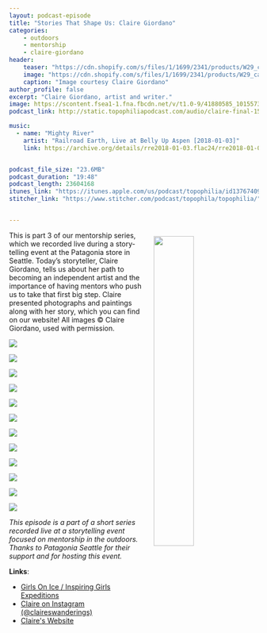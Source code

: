 ```yaml
---
layout: podcast-episode
title: "Stories That Shape Us: Claire Giordano"
categories:
    - outdoors
    - mentorship
    - claire-giordano
header:
    teaser: "https://cdn.shopify.com/s/files/1/1699/2341/products/W29_canyon-country_small_2e20d343-7185-4ccf-9e57-610826bef761_1024x1024.jpg"
    image: "https://cdn.shopify.com/s/files/1/1699/2341/products/W29_canyon-country_small_2e20d343-7185-4ccf-9e57-610826bef761_1024x1024@2x.jpg"
    caption: "Image courtesy Claire Giordano"
author_profile: false
excerpt: "Claire Giordano, artist and writer."
image: https://scontent.fsea1-1.fna.fbcdn.net/v/t1.0-9/41880585_10155737952422043_1595005816983781376_n.jpg?_nc_cat=109&_nc_ht=scontent.fsea1-1.fna&oh=f610fa5af1b885ff6c8e9c4aed308533&oe=5D7609F9
podcast_link: http://static.topophiliapodcast.com/audio/claire-final-1557518433.mp3

music:
  - name: "Mighty River"
    artist: "Railroad Earth, Live at Belly Up Aspen [2018-01-03]"
    link: https://archive.org/details/rre2018-01-03.flac24/rre2018-01-03_set1_24bit_t01.flac


podcast_file_size: "23.6MB"
podcast_duration: "19:48"
podcast_length: 23604168
itunes_link: "https://itunes.apple.com/us/podcast/topophilia/id1376740928"
stitcher_link: "https://www.stitcher.com/podcast/topophila/topophilia/"


---
```

<img style="float: right; padding: 10px" width="40%" src="https://cdn.shopify.com/s/files/1/1699/2341/files/slideshow_1_2048x.jpg?v=1517969552"/>

This is part 3 of our mentorship series, which we recorded live during a story-telling event at the Patagonia store in Seattle. Today’s storyteller, Claire Giordano, tells us about her path to becoming an independent artist and the importance of having mentors who push us to take that first big step. Claire presented photographs and paintings along with her story, which you can find on our website! All images	&copy; Claire Giordano, used with permission.

<div>
  <p><img class='buffer' src="http://static.topophiliapodcast.com/images/claire-slideshow/1_Giordano.jpg"></p>
  <p><img class='buffer' src="http://static.topophiliapodcast.com/images/claire-slideshow/2_Giordano.jpg"></p>
  <p><img class='buffer' src="http://static.topophiliapodcast.com/images/claire-slideshow/3_Giordano.jpg"></p>
  <p><img class='buffer' src="http://static.topophiliapodcast.com/images/claire-slideshow/4_Giordano.jpg"></p>
  <p><img class = 'buffer' src='http://static.topophiliapodcast.com/images/claire-slideshow/5_Giordano.jpg'></p>
  <p><img class = 'buffer' src='http://static.topophiliapodcast.com/images/claire-slideshow/6_Giordano.jpg'></p>
  <p><img class = 'buffer' src='http://static.topophiliapodcast.com/images/claire-slideshow/7_Giordano.jpg'></p>
  <p><img class = 'buffer' src='http://static.topophiliapodcast.com/images/claire-slideshow/8_Giordano.jpg'></p>
  <p><img class = 'buffer' src='http://static.topophiliapodcast.com/images/claire-slideshow/9_Giordano.jpg'></p>
  <p><img class = 'buffer' src='http://static.topophiliapodcast.com/images/claire-slideshow/10_Giordano.jpg'></p>
  <p><img class = 'buffer' src='http://static.topophiliapodcast.com/images/claire-slideshow/11_Giordano.jpg'></p>
  <p><img class = 'buffer' src='http://static.topophiliapodcast.com/images/claire-slideshow/12_Giordano.jpg'></p>
</div>



*This episode is a part of a short series recorded live at a storytelling event focused on mentorship in the outdoors. Thanks to Patagonia Seattle for their support and for hosting this event.*

**Links**:

* [Girls On Ice / Inspiring Girls Expeditions](http://www.inspiringgirls.org/)
* [Claire on Instagram (@claireswanderings)](https://www.instagram.com/claireswanderings/?hl=en)
* [Claire's Website](https://www.claireswanderings.com/)
